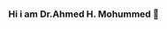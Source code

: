 ### Hi i am Dr.Ahmed H. Mohummed 👋

<!--
**ewex25/ewex25** is a ✨ _special_ ✨ repository because its `README.md` (this file) appears on your GitHub profile.

Here are some ideas to get you started:

- 🔭 I’m currently working on ALX SE projects
- 🌱 I’m currently learning C,Python
- 👯 I’m looking to collaborate on Shell script, C and python
- 🤔 I’m looking for help with Js 
- 💬 Ask me about C, Shell script,pythhon
- 📫 How to reach me: ewex258@gmail.com
- 😄 Pronouns: ...
- ⚡ Fun fact: addicted to coffee
-->
